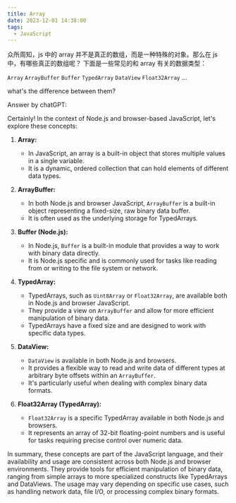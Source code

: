 ```yaml
---
title: Array
date: 2023-12-01 14:38:00
tags:
  - JavaScript
---
```


众所周知，js 中的 array 并不是真正的数组，而是一种特殊的对象。那么在 js 中，有哪些真正的数组呢？
下面是一些常见的和 array 有关的数据类型：

`Array`
`ArrayBuffer`
`Buffer`
`TypedArray`
`DataView`
`Float32Array` ...

what's the difference between them?

Answer by chatGPT:

Certainly! In the context of Node.js and browser-based JavaScript, let's explore these concepts:

1. **Array:**

   - In JavaScript, an array is a built-in object that stores multiple values in a single variable.
   - It is a dynamic, ordered collection that can hold elements of different data types.

2. **ArrayBuffer:**

   - In both Node.js and browser JavaScript, `ArrayBuffer` is a built-in object representing a fixed-size, raw binary data buffer.
   - It is often used as the underlying storage for TypedArrays.

3. **Buffer (Node.js):**

   - In Node.js, `Buffer` is a built-in module that provides a way to work with binary data directly.
   - It is Node.js specific and is commonly used for tasks like reading from or writing to the file system or network.

4. **TypedArray:**

   - TypedArrays, such as `Uint8Array` or `Float32Array`, are available both in Node.js and browser JavaScript.
   - They provide a view on `ArrayBuffer` and allow for more efficient manipulation of binary data.
   - TypedArrays have a fixed size and are designed to work with specific data types.

5. **DataView:**

   - `DataView` is available in both Node.js and browsers.
   - It provides a flexible way to read and write data of different types at arbitrary byte offsets within an `ArrayBuffer`.
   - It's particularly useful when dealing with complex binary data formats.

6. **Float32Array (TypedArray):**
   - `Float32Array` is a specific TypedArray available in both Node.js and browsers.
   - It represents an array of 32-bit floating-point numbers and is useful for tasks requiring precise control over numeric data.

In summary, these concepts are part of the JavaScript language, and their availability and usage are consistent across both Node.js and browser environments. They provide tools for efficient manipulation of binary data, ranging from simple arrays to more specialized constructs like TypedArrays and DataViews. The usage may vary depending on specific use cases, such as handling network data, file I/O, or processing complex binary formats.
